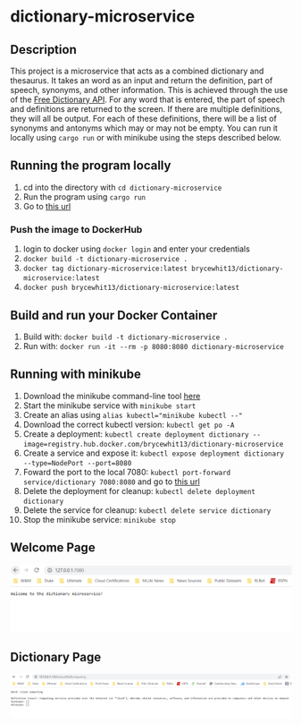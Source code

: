 # dictionary-microservice

## Description

This project is a microservice that acts as a combined dictionary and thesaurus. It takes an word as an input and return the definition, part of speech, synonyms, and other information. This is achieved through the use of the [Free Dictionary API](https://dictionaryapi.dev/). For any word that is entered, the part of speech and definitions are returned to the screen. If there are multiple definitions, they will all be output. For each of these definitions, there will be a list of synonyms and antonyms which may or may not be empty. You can run it locally using `cargo run` or with minikube using the steps described below. 

## Running the program locally

1) cd into the directory with `cd dictionary-microservice`
2) Run the program using `cargo run`
3) Go to [this url](http://localhost:8080)

### Push the image to DockerHub

1) login to docker using `docker login` and enter your credentials
2) `docker build -t dictionary-microservice .`
3) `docker tag dictionary-microservice:latest brycewhit13/dictionary-microservice:latest`
4) `docker push brycewhit13/dictionary-microservice:latest`

## Build and run your Docker Container

1) Build with: `docker build -t dictionary-microservice .`
2) Run with: `docker run -it --rm -p 8080:8080 dictionary-microservice`

## Running with minikube

1) Download the minikube command-line tool [here](https://minikube.sigs.k8s.io/docs/start/)
2) Start the minikube service with `minikube start`
3) Create an alias using `alias kubectl="minikube kubectl --"`
4) Download the correct kubectl version: `kubectl get po -A`
5) Create a deployment: `kubectl create deployment dictionary --image=registry.hub.docker.com/brycewhit13/dictionary-microservice`
6) Create a service and expose it: `kubectl expose deployment dictionary --type=NodePort --port=8080`
7) Foward the port to the local 7080: `kubectl port-forward service/dictionary 7080:8080` and go to [this url](http://localhost:7080)
8) Delete the deployment for cleanup: `kubectl delete deployment dictionary`
9) Delete the service for cleanup: `kubectl delete service dictionary`
10) Stop the minikube service: `minikube stop`

## Welcome Page

![Welcome Page](imgs/welcome_page.PNG)

## Dictionary Page

![Dictionary Page](imgs/dict_page.PNG)

